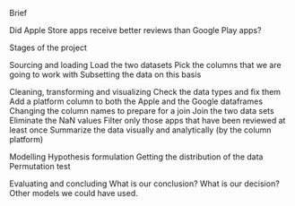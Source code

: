 Brief


Did Apple Store apps receive better reviews than Google Play apps?


Stages of the project

Sourcing and loading
    Load the two datasets
    Pick the columns that we are going to work with
    Subsetting the data on this basis
    
    
Cleaning, transforming and visualizing
    Check the data types and fix them
    Add a platform column to both the Apple and the Google dataframes
    Changing the column names to prepare for a join
    Join the two data sets
    Eliminate the NaN values
    Filter only those apps that have been reviewed at least once
    Summarize the data visually and analytically (by the column platform)
    
    
Modelling
    Hypothesis formulation
    Getting the distribution of the data
    Permutation test
    
       
Evaluating and concluding
    What is our conclusion?
    What is our decision?
    Other models we could have used.
